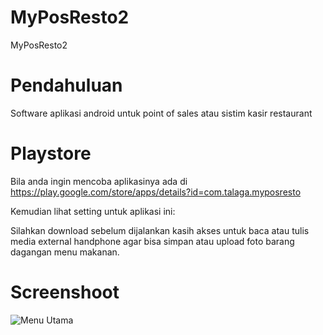 # MyPosResto2
MyPosResto2

# Pendahuluan
Software aplikasi android untuk point of sales atau sistim kasir restaurant

# Playstore
Bila anda ingin mencoba aplikasinya ada di https://play.google.com/store/apps/details?id=com.talaga.myposresto

Kemudian lihat setting untuk aplikasi ini:

Silahkan download sebelum dijalankan kasih akses untuk baca atau tulis media external handphone agar bisa simpan atau upload foto barang dagangan menu makanan.

# Screenshoot

![Menu Utama](https://lh3.googleusercontent.com/tj2PgnS86_YiHN_yudoM1vcuFfX99OFSdwvdxV17TJg61sPZLxdaWvDV0GfEftv3Og=w1280-h703-rw)


